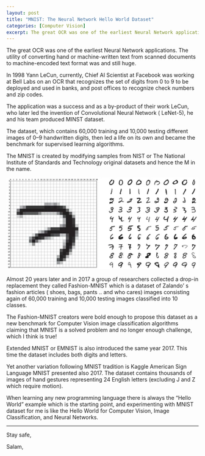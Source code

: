 ```yaml
---
layout: post
title: "MNIST: The Neural Network Hello World Dataset" 
categories: [Computer Vision]
excerpt: The great OCR was one of the earliest Neural Network applications. The utility of converting hand or machine-written text from scanned documents to machine-encoded text format was and still huge.
---
```


The great OCR was one of the earliest Neural Network applications. The utility of converting hand or machine-written text from scanned documents to machine-encoded text format was and still huge.

In 1998 Yann LeCun, currently, Chief AI Scientist at Facebook was working at Bell Labs on an OCR that recognizes the set of digits from 0 to 9 to be deployed and used in banks, and post offices to recognize check numbers and zip codes.

The application was a success and as a by-product of their work LeCun, who later led the invention of Convolutional Neural Network ( LeNet-5), he and his team produced MINST dataset.

The dataset, which contains 60,000 training and 10,000 testing different images of 0–9 handwritten digits, then led a life on its own and became the benchmark for supervised learning algorithms.


The MNIST is created by modifying samples from NIST or The National Institute of Standards and Technology original datasets and hence the M in the name.

![](../images/mnist_1.png)


Almost 20 years later and in 2017 a group of researchers collected a drop-in replacement they called Fashion-MNIST which is a dataset of Zalando’ s fashion articles ( shoes, bags, pants .. and who cares) images consisting again of 60,000 training and 10,000 testing images classified into 10 classes.

The Fashion-MNIST creators were bold enough to propose this dataset as a new benchmark for Computer Vision image classification algorithms claiming that MNIST is a solved problem and no longer enough challenge, which I think is true!

Extended MNIST or EMNIST is also introduced the same year 2017. This time the dataset includes both digits and letters.

Yet another variation following MNIST tradition is Kaggle American Sign Language MNIST presented also 2017. The dataset contains thousands of images of hand gestures representing 24 English letters (excluding J and Z which require motion).

When learning any new programming language there is always the “Hello World” example which is the starting point, and experimenting with MNIST dataset for me is like the Hello World for Computer Vision, Image Classification, and Neural Networks.

----
Stay safe, 

Salam,



